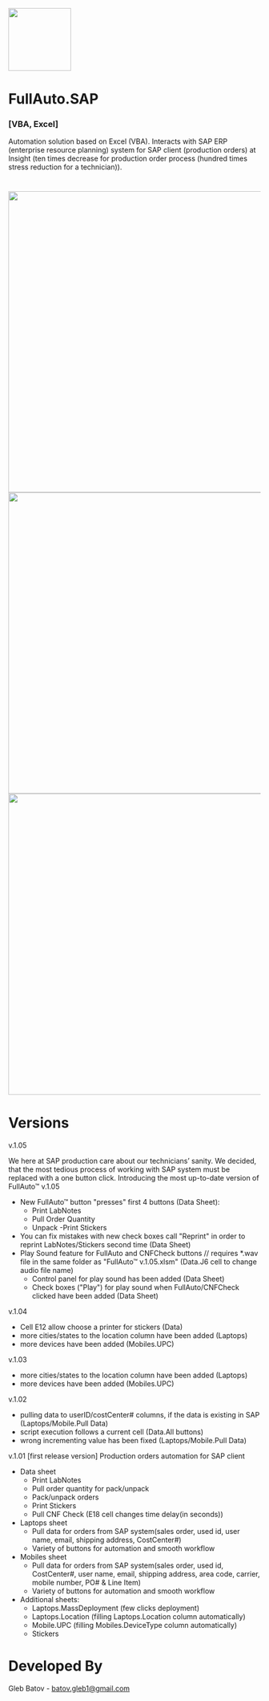 <p align="left">
<img src="https://github.com/glebbatov/FullAuto.SAP/blob/master/1200px-Microsoft_Office_Excel_(2018%E2%80%93present).svg.png" width="125">
  <h1>FullAuto.SAP</h1>
  <h3>[VBA, Excel]</h3>
<p>
  
Automation solution based on Excel (VBA). Interacts with SAP ERP (enterprise resource planning) system for SAP client (production orders) at Insight (ten times decrease for production order process (hundred times stress reduction for a technician)).
#
<p>
<p align="left">
  <img src="https://github.com/glebbatov/FullAuto.SAP/blob/master/01.jpg" width="600">
  <img src="https://github.com/glebbatov/FullAuto.SAP/blob/master/02.jpg" width="600">
  <img src="https://github.com/glebbatov/FullAuto.SAP/blob/master/03.jpg" width="600">
</p>

# Versions
  
v.1.05

We here at SAP production care about our technicians’ sanity. We decided, that the most tedious process of working with SAP system must be replaced with a one button click.
Introducing the most up-to-date version of FullAuto™ v.1.05
* New FullAuto™ button "presses" first 4 buttons (Data Sheet):
	- Print LabNotes
	- Pull Order Quantity
	- Unpack
	-Print Stickers
* You can fix mistakes with new check boxes call "Reprint" in order to reprint LabNotes/Stickers second time (Data Sheet)
* Play Sound feature for FullAuto and CNFCheck buttons // requires *.wav file in the same folder as "FullAuto™ v.1.05.xlsm" (Data.J6 cell to change audio file name)
	- Control panel for play sound has been added (Data Sheet)
	- Check boxes ("Play") for play sound when FullAuto/CNFCheck clicked have been added (Data Sheet)

v.1.04
* Cell E12 allow choose a printer for stickers (Data)
* more cities/states to the location column have been added (Laptops)
* more devices have been added (Mobiles.UPC) 

v.1.03
* more cities/states to the location column have been added (Laptops)
* more devices have been added (Mobiles.UPC) 

v.1.02
* pulling data to userID/costCenter# columns, if the data is existing in SAP (Laptops/Mobile.Pull Data)
* script execution follows a current cell (Data.All buttons)
* wrong incrementing value has been fixed (Laptops/Mobile.Pull Data)

v.1.01
[first release version]
Production orders automation for SAP client
* Data sheet
	* Print LabNotes
	* Pull order quantity for pack/unpack
	* Pack/unpack orders
	* Print Stickers
	* Pull CNF Check (E18 cell changes time delay(in seconds))
* Laptops sheet
	* Pull data for orders from SAP system(sales order, used id, user name, email, shipping address, CostCenter#)
	* Variety of buttons for automation and smooth workflow
* Mobiles sheet
	* Pull data for orders from SAP system(sales order, used id, CostCenter#, user name, email, shipping address, area code, carrier, mobile number, PO# & Line Item)
	* Variety of buttons for automation and smooth workflow
* Additional sheets:
	* Laptops.MassDeployment (few clicks deployment)
	* Laptops.Location (filling Laptops.Location column automatically)
	* Mobile.UPC (filling Mobiles.DeviceType column automatically)
	* Stickers

# Developed By
Gleb Batov - batov.gleb1@gmail.com
